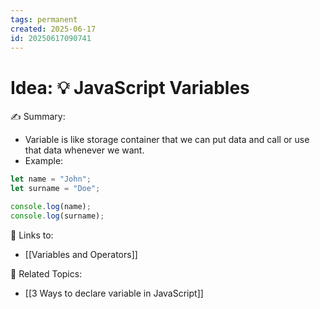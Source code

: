 ```yaml
---
tags: permanent
created: 2025-06-17
id: 20250617090741
---
```


# Idea: 💡 JavaScript Variables

✍ Summary:
- Variable is like storage container that we can put data and call or use that data whenever we want.
- Example:
```JavaScript
let name = "John";
let surname = "Doe";

console.log(name);
console.log(surname);
```

🔗 Links to:
- [[Variables and Operators]]

👀 Related Topics:
- [[3 Ways to declare variable in JavaScript]]
